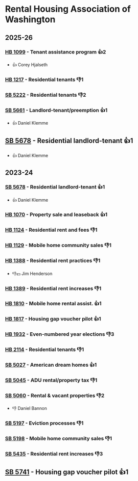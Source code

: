 # Rental Housing Association of Washington
## 2025-26

### [HB 1099](/bill/2025-26/hb/1099/) - Tenant assistance program 👍2  
* 👍 Corey Hjalseth

### [HB 1217](/bill/2025-26/hb/1217/) - Residential tenants  👎1 

### [SB 5222](/bill/2025-26/sb/5222/) - Residential tenants  👎2 

### [SB 5661](/bill/2025-26/sb/5661/) - Landlord-tenant/preemption 👍1  
* 👍 Daniel Klemme

## [SB 5678](/bill/2025-26/sb/5678/) - Residential landlord-tenant 👍1  
* 👍 Daniel Klemme

## 2023-24

### [SB 5678](/bill/2023-24/sb/5678/) - Residential landlord-tenant 👍1  
* 👍 Daniel Klemme

### [HB 1070](/bill/2023-24/hb/1070/) - Property sale and leaseback 👍1  

### [HB 1124](/bill/2023-24/hb/1124/) - Residential rent and fees  👎1 

### [HB 1129](/bill/2023-24/hb/1129/) - Mobile home community sales  👎1 

### [HB 1388](/bill/2023-24/hb/1388/) - Residential rent practices  👎1 
* 👎💵 Jim Henderson

### [HB 1389](/bill/2023-24/hb/1389/) - Residential rent increases  👎1 

### [HB 1810](/bill/2023-24/hb/1810/) - Mobile home rental assist. 👍1  

### [HB 1817](/bill/2023-24/hb/1817/) - Housing gap voucher pilot 👍1  

### [HB 1932](/bill/2023-24/hb/1932/) - Even-numbered year elections  👎3 

### [HB 2114](/bill/2023-24/hb/2114/) - Residential tenants  👎1 

### [SB 5027](/bill/2023-24/sb/5027/) - American dream homes 👍1  

### [SB 5045](/bill/2023-24/sb/5045/) - ADU rental/property tax  👎1 

### [SB 5060](/bill/2023-24/sb/5060/) - Rental & vacant properties  👎2 
* 👎 Daniel Bannon

### [SB 5197](/bill/2023-24/sb/5197/) - Eviction processes  👎1 

### [SB 5198](/bill/2023-24/sb/5198/) - Mobile home community sales  👎1 

### [SB 5435](/bill/2023-24/sb/5435/) - Residential rent increases  👎3 

## [SB 5741](/bill/2023-24/sb/5741/) - Housing gap voucher pilot 👍1  
